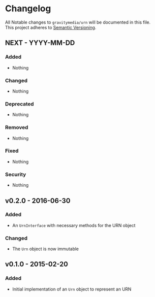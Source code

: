 # Changelog

All Notable changes to `gravitymedia/urn` will be documented in this file.
This project adheres to [Semantic Versioning](http://semver.org/).

## NEXT - YYYY-MM-DD

### Added
- Nothing

### Changed 
- Nothing

### Deprecated
- Nothing

### Removed
- Nothing

### Fixed
- Nothing

### Security
- Nothing

## v0.2.0 - 2016-06-30

### Added
- An `UrnInterface` with necessary methods for the URN object

### Changed
- The `Urn` object is now immutable

## v0.1.0 - 2015-02-20

### Added
- Initial implementation of an `Urn` object to represent an URN

